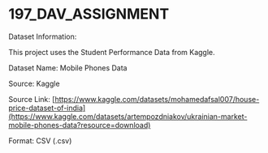# 197_DAV_ASSIGNMENT


Dataset Information:

This project uses the Student Performance Data from Kaggle.

Dataset Name: Mobile Phones Data

Source: Kaggle

Source Link: [https://www.kaggle.com/datasets/mohamedafsal007/house-price-dataset-of-india](https://www.kaggle.com/datasets/artempozdniakov/ukrainian-market-mobile-phones-data?resource=download)

Format: CSV (.csv)
